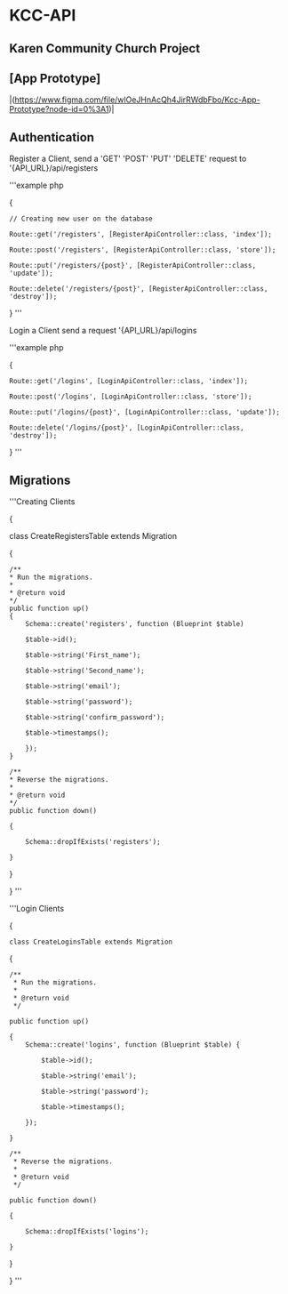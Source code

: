 # KCC-API

## Karen Community Church Project

## [App Prototype]

   |(https://www.figma.com/file/wlOeJHnAcQh4JirRWdbFbo/Kcc-App-Prototype?node-id=0%3A1)|

## Authentication

Register a Client, send a 'GET' 'POST' 'PUT' 'DELETE' request to '{API_URL}/api/registers

'''example php

{

	// Creating new user on the database
	
	Route::get('/registers', [RegisterApiController::class, 'index']);
	
	Route::post('/registers', [RegisterApiController::class, 'store']);
	
	Route::put('/registers/{post}', [RegisterApiController::class, 'update']);
	
	Route::delete('/registers/{post}', [RegisterApiController::class, 'destroy']);
	
}
'''

Login a Client send a request '{API_URL}/api/logins

'''example php

{
	
	Route::get('/logins', [LoginApiController::class, 'index']);
	
	Route::post('/logins', [LoginApiController::class, 'store']);
	
	Route::put('/logins/{post}', [LoginApiController::class, 'update']);
	
	Route::delete('/logins/{post}', [LoginApiController::class, 'destroy']);
	
}
'''

## Migrations

'''Creating Clients

{

class CreateRegistersTable extends Migration

{

	/**
	* Run the migrations.
	*
	* @return void
	*/
	public function up()
	{
		Schema::create('registers', function (Blueprint $table)
		
		$table->id();
		
		$table->string('First_name');
		
		$table->string('Second_name');
		
		$table->string('email');
		
		$table->string('password');
		
		$table->string('confirm_password');
		
		$table->timestamps();
		
		});
	}

	/**
	* Reverse the migrations.
	*
	* @return void
	*/
	public function down()
	
	{
	
		Schema::dropIfExists('registers');
		
	}
	
}

}
'''

'''Login Clients

{

	class CreateLoginsTable extends Migration
	
{

    /**
     * Run the migrations.
     *
     * @return void
     */
     
    public function up()
    
    {
        Schema::create('logins', function (Blueprint $table) {
	
            $table->id();
	    
            $table->string('email');
	    
            $table->string('password');
	    
            $table->timestamps();
	    
        });
	
    }

    /**
     * Reverse the migrations.
     *
     * @return void
     */
     
    public function down()
    
    {
    
        Schema::dropIfExists('logins');
	
    }
    
}

}
'''
